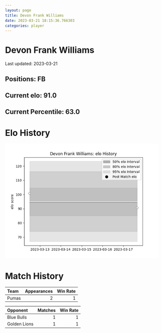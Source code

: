 ```yaml
---  
layout: page  
title: Devon Frank Williams  
date: 2023-03-21 18:15:36.766303  
categories: player  
---
```

# Devon Frank Williams


Last updated: 2023-03-21
## Positions: FB

## Current elo: 91.0

## Current Percentile: 63.0

# Elo History


![elo history](history_DevonFrankWilliams.png)
# Match History


| Team   |   Appearances |   Win Rate |
|:-------|--------------:|-----------:|
| Pumas  |             2 |          1 |

| Opponent     |   Matches |   Win Rate |
|:-------------|----------:|-----------:|
| Blue Bulls   |         1 |          1 |
| Golden Lions |         1 |          1 |